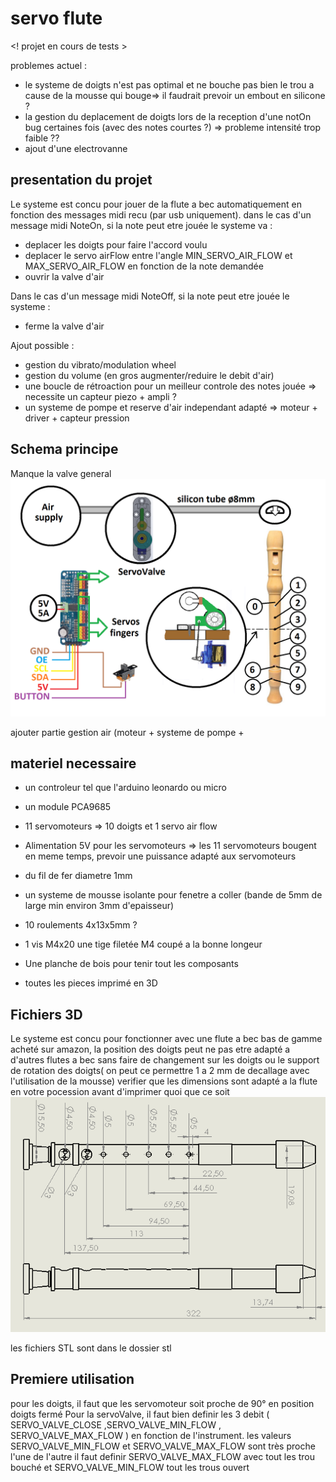 # servo flute
<! projet en cours de tests >

problemes actuel : 
  - le systeme de doigts n'est pas optimal et ne bouche pas bien le trou a cause de la mousse qui bouge=> il faudrait prevoir un embout en silicone ?
  - la gestion du deplacement de doigts lors de la reception d'une notOn bug certaines fois (avec des notes courtes ?) => probleme intensité trop faible ?? 
  - ajout d'une electrovanne 

## presentation du projet

Le systeme est concu pour jouer de la flute a bec automatiquement en fonction des messages midi recu (par usb uniquement).
dans le cas d'un message midi NoteOn, si la note peut etre jouée le systeme va :
- deplacer les doigts pour faire l'accord voulu
- deplacer le servo airFlow entre l'angle MIN_SERVO_AIR_FLOW et MAX_SERVO_AIR_FLOW en fonction de la note demandée
- ouvrir la valve d'air 

Dans le cas d'un message midi NoteOff, si la note peut etre jouée le systeme :
- ferme la valve d'air
  
Ajout possible : 
- gestion du vibrato/modulation wheel
- gestion du volume (en gros augmenter/reduire le debit d'air)
- une boucle de rétroaction pour un meilleur controle des notes jouée => necessite un capteur piezo + ampli ?
- un systeme de pompe et reserve d'air independant adapté => moteur + driver + capteur pression 
  
## Schema principe

Manque la valve general 
![Schema des doigts](https://github.com/glloq/servo-flute/blob/main/img/schemasDePrincipe.png?raw=true)

ajouter partie gestion air (moteur + systeme de pompe + 

## materiel necessaire 

- un controleur tel que l'arduino leonardo ou micro
- un module PCA9685
- 11 servomoteurs => 10 doigts et 1 servo air flow
- Alimentation 5V pour les servomoteurs => les 11 servomoteurs bougent en meme temps, prevoir une puissance adapté aux servomoteurs
  
- du fil de fer diametre 1mm
- un systeme de mousse isolante pour fenetre a coller (bande de 5mm de large min environ 3mm d'epaisseur)
- 10 roulements 4x13x5mm ?
- 1 vis M4x20 une tige filetée M4 coupé a la bonne longeur
- Une planche de bois pour tenir tout les composants

- toutes les pieces imprimé en 3D



## Fichiers 3D
Le systeme est concu pour fonctionner avec une flute a bec bas de gamme acheté sur amazon, la position des doigts peut ne pas etre adapté a d'autres flutes a bec sans faire de changement sur les doigts ou le support de rotation des doigts( on peut ce permettre 1 a 2 mm de decallage avec l'utilisation de la mousse) 
verifier que les dimensions sont adapté a la flute en votre pocession avant d'imprimer quoi que ce soit
![Dimensions flute](https://github.com/glloq/servo-flute/blob/main/img/dimenssionFlute.png?raw=true)

les fichiers STL sont dans le dossier stl 

## Premiere utilisation


pour les doigts, il faut que les servomoteur soit proche de 90° en position doigts fermé 
Pour la servoValve, il faut bien definir les 3 debit ( SERVO_VALVE_CLOSE ,SERVO_VALVE_MIN_FLOW , SERVO_VALVE_MAX_FLOW ) en fonction de l'instrument. 
les valeurs SERVO_VALVE_MIN_FLOW et SERVO_VALVE_MAX_FLOW sont très proche l'une de l'autre il faut definir SERVO_VALVE_MAX_FLOW avec tout les trou bouché et SERVO_VALVE_MIN_FLOW tout les trous ouvert

